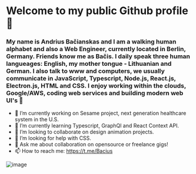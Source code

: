 # Welcome to my public Github profile 👋

### My name is Andrius Bačianskas and I am a walking human alphabet and also a Web Engineer, currently located in Berlin, Germany. Friends know me as Bačis. I daily speak three human langueages: English, my mother tongue - Lithuanian and German. I also talk to www and computers, we usually communicate in JavaScript, Typescript, Node.js, React.js, Electron.js, HTML and CSS. I enjoy working within the clouds, Google/AWS, coding web services and building modern web UI's 👾

- 🔭 I’m currently working on Sesame project, next generation healthcare system in the U.S. 
- 🌱 I’m currently learning Typescript, GraphQl and React Context API.
- 👯 I’m looking to collaborate on design animation projects.
- 🤔 I’m looking for help with CSS.
- 💬 Ask me about collaboration on opensource or freelance gigs!
- 📫 How to reach me: https://t.me/Bacius

![image](https://lh3.googleusercontent.com/proxy/bRNMBNtWVTcZaRzUZ_H2ZxjsKOwsmUv34ZUj86QdQMwjpSztq7mMHBdDZoLp4TAjJFP0p8L5u_XJ-LJOpzw3A8K912EjNWnVbb9L3HF8OKY)

